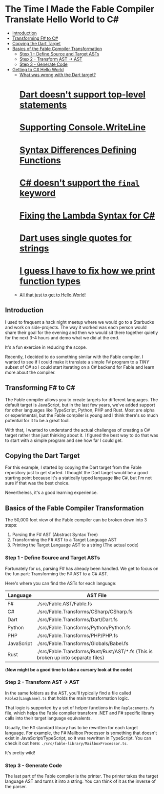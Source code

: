 # The Time I Made the Fable Compiler Translate Hello World to C#

* [Introduction](#introduction)
* [Transforming F# to C#](#transforming-f-to-c)
* [Copying the Dart Target](#copying-the-dart-target)
* [Basics of the Fable Compiler Transformation](#basics-of-the-fable-compiler-transformation)
    * [Step 1 - Define Source and Target ASTs](#step-1---define-source-and-target-asts)
    * [Step 2 - Transform AST -> AST](#step-2---transform-ast--ast)
    * [Step 3 - Generate Code](#step-3---generate-code)
* [Getting to C# Hello World](#getting-to-hello-world)
    * [What was wrong with the Dart target?](#what-was-wrong-with-the-dart-target)
        # [Dart doesn't support top-level statements](#1-dart-doesnt-support-top-level-statements)
        # [Supporting Console.WriteLine](#2-supporting-consolewriteline)
        # [Syntax Differences Defining Functions](#3-syntax-differences-defining-functions)
        # [C# doesn't support the `final` keyword](#4-c-doesnt-support-the-final-keyword)
        # [Fixing the Lambda Syntax for C#](#5-fixing-the-lambda-syntax-for-c)
        # [Dart uses single quotes for strings](#6-dart-uses-single-quotes-for-strings)
        # [I guess I have to fix how we print function types](#7-i-guess-i-have-to-fix-how-we-print-function-types)
    * [All that just to get to Hello World!](#all-that-just-to-get-to-hello-world)



## Introduction

I used to frequent a hack night meetup where we would go to a Starbucks and work on side-projects. The way it worked was each person would share their goal for the evening and then we would sit there together quietly for the next 3-4 hours and demo what we did at the end.

It's a fun exercise in reducing the scope.

Recently, I decided to do something similar with the Fable compiler. I wanted to see if I could make it translate a simple F# program to a *TINY* subset of C# so I could start iterating on a C# backend for Fable and learn more about the compiler.

## Transforming F# to C#

The Fable compiler allows you to create targets for different languages. The default target is JavaScript, but in the last few years, we've added support for other languages like TypeScript, Python, PHP and Rust.  Most are alpha or experimental, but the Fable compiler is young and I think there's so much potential for it to be a great tool.

With that, I wanted to understand the actual challenges of creating a C# target rather than just thinking about it. I figured the best way to do that was to start with a simple program and see how far I could get.

## Copying the Dart Target

For this example, I started by copying the Dart target from the Fable repository just to get started. I thought the Dart target would be a good starting point because it's a statically typed language like C#, but I'm not sure if that was the best choice.

Nevertheless, it's a good learning experience.

## Basics of the Fable Compiler Transformation

The 50,000 foot view of the Fable compiler can be broken down into 3 steps:

1. Parsing the F# AST (Abstract Syntax Tree)
2. Transforming the F# AST to a Target Language AST
3. Printing the Target Language AST to a string (The actual code)

### Step 1 - Define Source and Target ASTs

Fortunately for us, parsing F# has already been handled. We get to focus on the fun part: Transforming the F# AST to a C# AST.

Here's where you can find the ASTs for each language:

| Language | AST File |
| --- | --- |
| F# | ./src/Fable.AST/Fable.fs |
| C# | ./src/Fable.Transforms/CSharp/CSharp.fs |
| Dart | ./src/Fable.Transforms/Dart/Dart.fs |
| Python | ./src/Fable.Transforms/Python/Python.fs |
| PHP | ./src/Fable.Transforms/PHP/PHP.fs |
| JavaScript | ./src/Fable.Transforms/Globals/Babel.fs |
| Rust | ./src/Fable.Transforms/Rust/Rust/AST/*.fs (This is broken up into separate files) |

(**Now might be a good time to take a cursory look at the code**)

### Step 2 - Transform AST -> AST

In the same folders as the AST, you'll typically find a file called `Fable2[LangName].ts` that holds the main transformation logic.

That logic is supported by a set of helper functions in the `Replacements.fs` file, which helps the Fable compiler transform .NET and F# specific library calls into their target language equivalents.

Usually, the F# standard library has to be rewritten for each target language. For example, the F# Mailbox Processor is something that doesn't exist in JavaScript/TypeScript, so it was rewritten in TypeScript.  You can check it out here: `./src/fable-library/MailboxProcessor.ts`.

It's pretty wild!

### Step 3 - Generate Code

The last part of the Fable compiler is the printer.  The printer takes the target language AST and turns it into a string.  You can think of it as the inverse of the parser.
